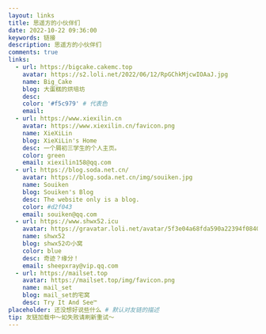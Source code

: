 ```yaml
---
layout: links
title: 思遥方的小伙伴们
date: 2022-10-22 09:36:00
keywords: 链接
description: 思遥方的小伙伴们
comments: true
links:
  - url: https://bigcake.cakemc.top
    avatar: https://s2.loli.net/2022/06/12/RpGChkMjcwIOAaJ.jpg
    name: Big_Cake
    blog: 大蛋糕的烘培坊
    desc:
    color: '#f5c979' # 代表色
    email:
  - url: https://www.xiexilin.cn
    avatar: https://www.xiexilin.cn/favicon.png
    name: XieXiLin
    blog: XieXiLin's Home
    desc: 一个屑初三学生的个人主页。
    color: green
    email: xiexilin158@qq.com
  - url: https://blog.soda.net.cn/
    avatar: https://blog.soda.net.cn/img/souiken.jpg
    name: Souiken
    blog: Souiken's Blog
    desc: The website only is a blog.
    color: #d2f043
    email: souiken@qq.com
  - url: https://www.shwx52.icu
    avatar: https://gravatar.loli.net/avatar/5f3e04a68fda590a22394f0840ffaa59?s=60&d=mm&r=G
    name: shwx52
    blog: shwx52の小窝
    color: blue
    desc: 奇迹？缘分！
    email: sheepxray@vip.qq.com
  - url: https://mailset.top
    avatar: https://mailset.top/img/favicon.png
    name: mail_set
    blog: mail_set的宅窝
    desc: Try It And See™
placeholder: 还没想好说些什么 # 默认对友链的描述
tip: 友链加载中～如失败请刷新重试～
---
```

